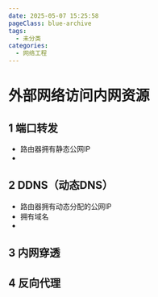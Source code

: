```yaml
---
date: 2025-05-07 15:25:58
pageClass: blue-archive
tags:
  - 未分类
categories:
  - 网络工程
---
```


# 外部网络访问内网资源

## 1 端口转发
- 路由器拥有静态公网IP
- 

## 2 DDNS（动态DNS）
- 路由器拥有动态分配的公网IP
- 拥有域名
- 

## 3 内网穿透

## 4 反向代理